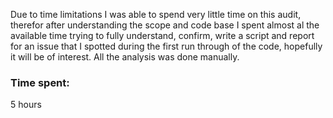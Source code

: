 Due to time limitations I was able to spend very little time on this audit, therefor after understanding the scope and code base I spent almost al the available time trying to fully understand, confirm, write a script and report for an issue that I spotted during the first run through of the code, hopefully it will be of interest. 
All the analysis was done manually.

### Time spent:
5 hours